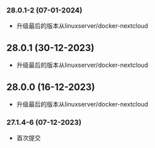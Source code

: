### 28.0.1-2 (07-01-2024)
- 升级最后的版本从linuxserver/docker-nextcloud

## 28.0.1 (30-12-2023)
- 升级最后的版本从linuxserver/docker-nextcloud

## 28.0.0 (16-12-2023)
- 升级最后的版本从linuxserver/docker-nextcloud
### 27.1.4-6 (07-12-2023)
- 首次提交
